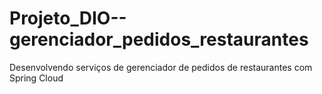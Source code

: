 # Projeto_DIO--gerenciador_pedidos_restaurantes
Desenvolvendo serviços de gerenciador de pedidos de restaurantes com Spring Cloud
